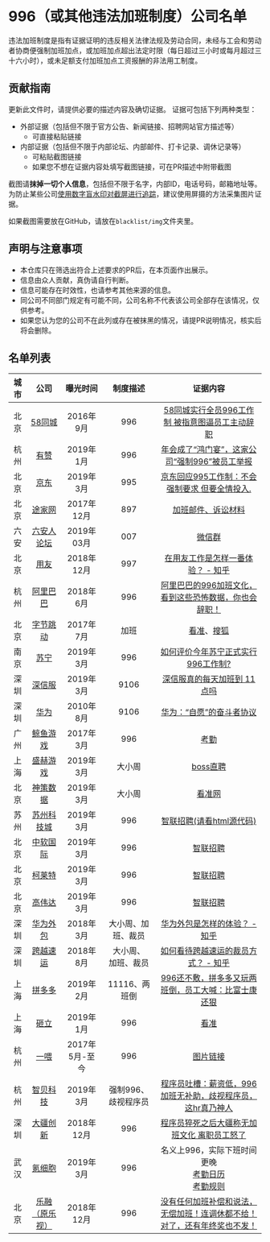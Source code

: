 996（或其他违法加班制度）公司名单
===
违法加班制度是指有证据证明的违反相关法律法规及劳动合同，未经与工会和劳动者协商便强制加班加点，或加班加点超出法定时限（每日超过三小时或每月超过三十六小时），或未足额支付加班加点工资报酬的非法用工制度。

贡献指南
---
更新此文件时，请提供必要的描述内容及确切证据。
证据可包括下列两种类型：
- 外部证据（包括但不限于官方公告、新闻链接、招聘网站官方描述等）
  - 可直接粘贴链接
- 内部证据（包括但不限于内部论坛、内部邮件、打卡记录、调休记录等）
  - 可粘贴截图链接
  - 如果您不想在证据内容处填写截图链接，可在PR描述中附带截图

截图请**抹掉一切个人信息**，包括但不限于名字，内部ID，电话号码，邮箱地址等。为防止某些公司[使用数字盲水印对截屏进行追踪](https://www.zhihu.com/question/50735753/answer/122593277)，建议使用屏摄的方法采集图片证据。

如果截图需要放在GitHub，请放在`blacklist/img`文件夹里。  

声明与注意事项
---
- 本仓库只在筛选出符合上述要求的PR后，在本页面作出展示。
- 信息由众人贡献，真伪请自行判断。
- 信息可能存在时效性，也请参考其他来源的信息。
- 同公司不同部门规定有可能不同，公司名称不代表该公司全部存在该情况，仅供参考。
- 如果您认为您的公司不在此列或存在被抹黑的情况，请提PR说明情况，核实后将会删除。


名单列表
---
|城市|公司|曝光时间|制度描述|证据内容|
|:---:|:---:|:---:|:---:|:---:|
|北京|[58同城](https://www.58.com)|2016年9月|996|[58同城实行全员996工作制 被指意图逼员工主动辞职](http://finance.cnr.cn/gs/20160901/t20160901_523105136.shtml)|
|杭州|[有赞](https://www.youzan.com)|2019年1月|996|[年会成了“鸿门宴”，这家公司“强制996”被员工举报](http://www.linkshop.com.cn/web/archives/2019/418163.shtml)|
|北京|[京东](https://www.jd.com)|2019年3月|995|[京东回应995工作制：不会强制要求 但要全情投入.](http://tech.163.com/19/0312/13/EA2QGIOK00097U7R.html)|
|北京|[途家网](https://www.tujia.com)|2017年12月|897|[加班邮件、诉讼材料](https://iamybj.github.io/tujia/)|
|六安|[六安人论坛](http://www.luanren.com)|2019年03月|007|[微信群](http://vip.luanren.com/20190329.png)|
|北京|[用友](http://www.yonyou.com/)|2018年12月|997|[在用友工作是怎样一番体验？ - 知乎](https://www.zhihu.com/question/26683235)|
|杭州|[阿里巴巴](https://www.alibabagroup.com/)|2018年6月|996|[阿里巴巴的996加班文化，看到这些恐怖数据，你也会辞职！](https://kuaibao.qq.com/s/20180612A1FAPU00)|
|北京|[字节跳动](https://bytedance.com)|2017年7月|加班|[看准](https://www.kanzhun.com/gsr5622411tl56.html)、[搜狐](https://www.sohu.com/a/256795805_231667)|
|南京|[苏宁](http://www.suning.com)|2019年3月|996|[如何评价今年苏宁正式实行996工作制?](https://www.zhihu.com/question/314152843/answer/613149536)|
|深圳|[深信服](http://www.sangfor.com.cn)|2019年3月|9106|[深信服真的每天加班到 11 点吗](https://www.v2ex.com/t/525495)|
|深圳|[华为](https://www.huawei.com/cn/)|2010年8月|9106|[华为：“自愿”的奋斗者协议](http://focus.news.163.com/10/0921/15/6H460OOP00011SM9.html)|
|广州|[鲸鱼游戏](http://www.adjingyu.com/)|2017年3月|996|[考勤](https://raw.githubusercontent.com/xuhaodong/img/master/196803444329033095.jpg)|
|上海|[盛赫游戏](http://www.shengheyouxi.com)|2019年3月|大小周|[boss直聘](https://www.zhipin.com/gongsi/c57418b66b0cf3bf0nd52928.html?ka=brand_list_company_9)|
|北京|[神策数据](https://www.sensorsdata.cn/)|2019年3月|大小周|[看准网](https://www.kanzhun.com/pl6409927.html)|
|苏州|[苏州科技城](http://www.sstt.gov.cn/)|2019年3月|996|[智联招聘(请看html源代码)](https://jobs.zhaopin.com/CC549324722J00346803701.htm)|
|北京|[中软国际](www.chinasofti.com/)|2019年3月|996|[智联招聘](https://jobs.zhaopin.com/CC508620126J00303154805.htm)|
|北京|[柯莱特](http://www.camelotchina.com/)|2019年3月|996|[智联招聘](https://jobs.zhaopin.com/CC120179637J00117070515.htm)|
|北京|[高伟达](http://www.git.com.cn/)|2019年3月|996|[智联招聘](https://jobs.zhaopin.com/CC120702341J00114014810.htm)|
|深圳|[华为外包](https://www.kanzhun.com/gsr1439970.html)|2018年3月|大小周、加班、裁员|[华为外包是怎样的体验？ - 知乎](https://www.zhihu.com/question/28517881)|
|深圳|[跨越速运](http://www.ky-express.com/)|2018年8月|大小周、<br>加班、裁员|[如何看待跨越速运的裁员方式？ - 知乎](https://www.zhihu.com/question/312825261)|
|上海|[拼多多](https://www.pinduoduo.com//)|2019年2月|11116、两班倒|[996还不敷，拼多多又玩两班倒，员工大喊：比富士康还狠](http://www.taobao92.com/thread-1313-1-1.html)|
|上海|[砸立](https://m.eyee.com/)|2019年1月|996|[看准](https://www.kanzhun.com/gsr5728610tl526.html?ka=review-label2)|
|杭州|[一喂](http://www.yivizd.com)|2017年5月-至今|996|[图片链接](http://note.youdao.com/noteshare?id=0113f40833aaebfc7bbb6c0f83d65f96)|
|杭州|[智贝科技](https://www.zhipin.com/gongsi/09aefd7a9d507c2f1nd82tu9Ew~~.html)|2019年3月|强制996、歧视程序员|[程序员吐槽：薪资低，996加班无补助，歧视程序员，这hr真乃神人](https://baijiahao.baidu.com/s?id=1627625016599313128)|
|深圳|[大疆创新](https://www.dji.com/cn)|2018年12月|996|[程序员猝死之后大疆称无加班文化 离职员工怒了](https://baijiahao.baidu.com/s?id=1619909152168711034&wfr=spider&for=pc)|
|武汉|[氪细胞](http://www.timing360.com/)|2019年3月|996|名义上996，实际下班时间更晚<br>[考勤日历](img/timing360-0823.jpg)<br>[考勤规则](img/timing360-1201.jpg)|
|北京|[乐融（原乐视）](http://www.le.com/)|2018年12月|996|[没有任何加班补偿和说法，无偿加班！连调休都不给！对了，还有年终奖也不发！](http://www.le.com)|
